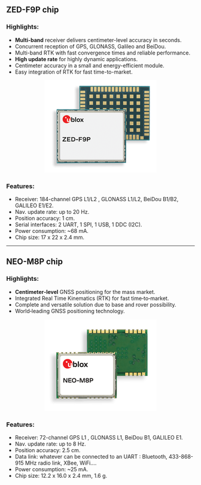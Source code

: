 ## ZED-F9P chip

### Highlights:

* **Multi-band** receiver delivers centimeter-level accuracy in seconds.
* Concurrent reception of GPS, GLONASS, Galileo and BeiDou.
* Multi-band RTK with fast convergence times and reliable performance.
* **High update rate** for highly dynamic applications.
* Centimeter accuracy in a small and energy-efficient module.
* Easy integration of RTK for fast time-to-market.


<p align="center">
  <img src="./images/f8pchip.png?raw=true" alt="M8P Ublox chip"/>
</p>


### Features:

* Receiver: 184-channel GPS L1/L2 , GLONASS L1/L2, BeiDou B1/B2, GALILEO E1/E2.
* Nav. update rate: up to 20 Hz.
* Position accuracy: 1 cm.
* Serial interfaces: 2 UART, 1 SPI, 1 USB, 1 DDC (I2C).
* Power consumption: ~68 mA.
* Chip size: 17 x 22 x 2.4 mm.

-----

## NEO-M8P chip

### Highlights:

* **Centimeter‑level** GNSS positioning for the mass market.
* Integrated Real Time Kinematics (RTK) for fast time‑to‑market.
* Complete and versatile solution due to base and rover possibility.
* World‑leading GNSS positioning technology.


<p align="center">
  <img src="./images/m8pchip.png?raw=true" alt="M8P Ublox chip"/>
</p>


### Features:

* Receiver: 72-channel GPS L1 , GLONASS L1, BeiDou B1, GALILEO E1.
* Nav. update rate: up to 8 Hz.
* Position accuracy: 2.5 cm.
* Data link: whatever can be connected to an UART : Bluetooth, 433-868-915 MHz radio link, XBee, WiFi….
* Power consumption: ~25 mA.
* Chip size: 12.2 x 16.0 x 2.4 mm, 1.6 g.



